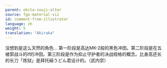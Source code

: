 ```yaml
---
parent: okita-souji-alter
source: fgo-material-vii
id: comment-from-illustrator
language: zh
weight: 5
translation: "Akiraka"
---
```


没想到是这么天然的角色…
第一阶段是高达MK-2般的黑色冲田。第二阶段是在五棱郭战斗的if的冲田。第三阶段是作为抑止守护者的决战规格的概念。比身高还长的长刀「炼狱」是拜托縞うどん君设计的。（武内崇）
